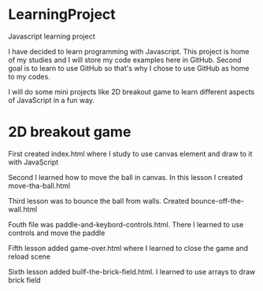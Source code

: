 # LearningProject
Javascript learning project

I have decided to learn programming with Javascript. This project is home of my studies and I will store my code examples here in GitHub. Second goal is to learn to use GitHub so that's why I chose to use GitHub as home to my codes.

I will do some mini projects like 2D breakout game to learn different aspects of JavaScript in a fun way.

# 2D breakout game 
First created index.html where I study to use canvas element and draw to it with JavaScript

Second I learned how to move the ball in canvas. In this lesson I created move-tha-ball.html

Third lesson was to bounce the ball from walls. Created bounce-off-the-wall.html

Fouth file was paddle-and-keybord-controls.html. There I learned to use controls and move the paddle

Fifth lesson added game-over.html where I learned to close the game and reload scene

Sixth lesson added builf-the-brick-field.html. I learned to use arrays to draw brick field
